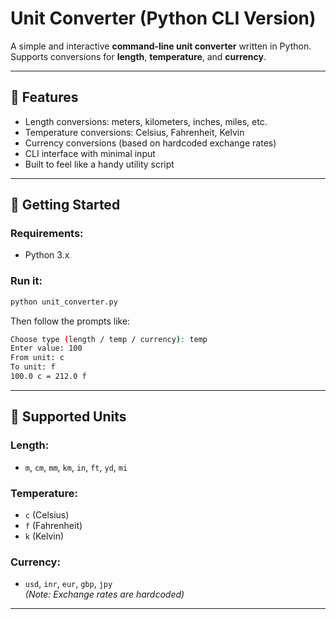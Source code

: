 # Unit Converter (Python CLI Version)

A simple and interactive **command-line unit converter** written in Python.  
Supports conversions for **length**, **temperature**, and **currency**.

---

## 🔧 Features

- Length conversions: meters, kilometers, inches, miles, etc.
- Temperature conversions: Celsius, Fahrenheit, Kelvin
- Currency conversions (based on hardcoded exchange rates)
- CLI interface with minimal input
- Built to feel like a handy utility script

---

## 🚀 Getting Started

### Requirements:
- Python 3.x

### Run it:

```bash
python unit_converter.py
```

Then follow the prompts like:

```bash
Choose type (length / temp / currency): temp
Enter value: 100
From unit: c
To unit: f
100.0 c = 212.0 f
```

---

## 🧪 Supported Units

### Length:
- `m`, `cm`, `mm`, `km`, `in`, `ft`, `yd`, `mi`

### Temperature:
- `c` (Celsius)
- `f` (Fahrenheit)
- `k` (Kelvin)

### Currency:
- `usd`, `inr`, `eur`, `gbp`, `jpy`  
  *(Note: Exchange rates are hardcoded)*

---

